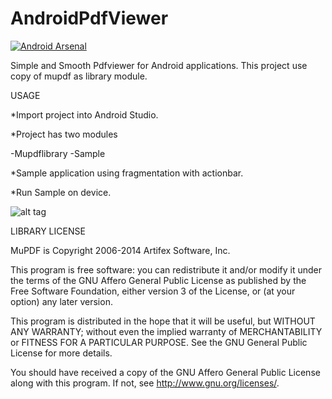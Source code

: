 AndroidPdfViewer
================
[![Android Arsenal](https://img.shields.io/badge/Android%20Arsenal-AndroidPdfViewer-brightgreen.svg?style=flat)](https://android-arsenal.com/details/3/1124)


Simple and Smooth Pdfviewer for Android applications.
This project use copy of mupdf as library module.

USAGE

*Import project into Android Studio.

*Project has two modules

  -Mupdflibrary
  -Sample

*Sample application using fragmentation with actionbar.  

*Run Sample on device.

![alt tag](http://www.stdroid.com/img/screenshot.png)

LIBRARY LICENSE

MuPDF is Copyright 2006-2014 Artifex Software, Inc.

This program is free software: you can redistribute it and/or modify it under
the terms of the GNU Affero General Public License as published by the Free
Software Foundation, either version 3 of the License, or (at your option) any
later version.

This program is distributed in the hope that it will be useful, but WITHOUT ANY
WARRANTY; without even the implied warranty of MERCHANTABILITY or FITNESS FOR A
PARTICULAR PURPOSE. See the GNU General Public License for more details.

You should have received a copy of the GNU Affero General Public License along
with this program. If not, see <http://www.gnu.org/licenses/>.
